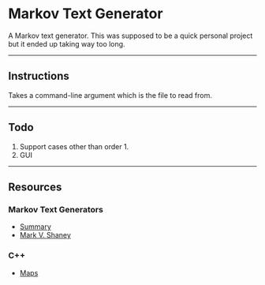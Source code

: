 # Markov Text Generator
A Markov text generator.
This was supposed to be a quick personal project but it ended up taking way too long.

---

## Instructions
Takes a command-line argument which is the file to read from.


---

## Todo
1. Support cases other than order 1.
2. GUI

---

## Resources

### Markov Text Generators
* [Summary](http://stackoverflow.com/questions/4081662/explain-markov-chain-algorithm-in-laymans-terms)
* [Mark V. Shaney](http://www.yisongyue.com/shaney/)

### C++
* [Maps](http://www.cplusplus.com/reference/map/map/)